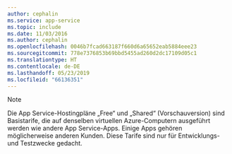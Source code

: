 ```yaml
---
author: cephalin
ms.service: app-service
ms.topic: include
ms.date: 11/03/2016
ms.author: cephalin
ms.openlocfilehash: 0046b7fcad663187f660d6a65652eab5884eee23
ms.sourcegitcommit: 778e7376853b69bbd5455ad260d2dc17109d05c1
ms.translationtype: HT
ms.contentlocale: de-DE
ms.lasthandoff: 05/23/2019
ms.locfileid: "66136351"
---
```

> [!NOTE]
> Die App Service-Hostingpläne „Free“ und „Shared“ (Vorschauversion) sind Basistarife, die auf denselben virtuellen Azure-Computern ausgeführt werden wie andere App Service-Apps. Einige Apps gehören möglicherweise anderen Kunden. Diese Tarife sind nur für Entwicklungs- und Testzwecke gedacht.
>
